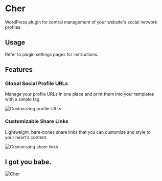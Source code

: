 # Cher

WordPress plugin for central management of your website's social network profiles.

## Usage

Refer to plugin settings pages for instructions.

## Features
### Global Social Profile URLs
Manage your profile URLs in one place and print them into your templates with a simple tag.

![Customizing profile URLs](http://i.imgur.com/eqtXs1p.png)

### Customizable Share Links
Lightweight, bare-bones share links that you can customize and style to your heart's content.

![Customizing share links](http://i.imgur.com/Ad40hBy.png)

## I got you babe.

![Cher](http://i.imgur.com/exbh6aF.jpg)